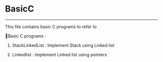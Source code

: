 # BasicC

---

This file contains basic C programs to refer to

🧿Basic C programs :

1. StackLinkedList : Implement Stack using Linked list

2. Linkedlist : Implement Linked list using pointers

